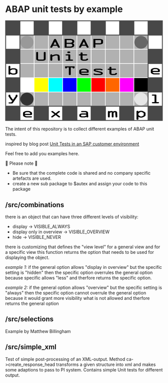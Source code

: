 # ABAP unit tests by example

![logo](https://github.com/Ennowulff/abap-unit-tests-by-example/blob/807414bdcd54f768c5158a7035a46cf76565a421/img/ABAP%20Unit%20Test%20by%20Example%20Logo.png)

The intent of this repository is to collect different examples of ABAP unit tests.

inspired by blog post [Unit Tests in an SAP customer environment](https://answers.sap.com/articles/13361225/unit-tests-in-an-sap-customer-environment.html)

Feel free to add you examples here.

:rainbow: Please note :teddy_bear:
- Be sure that the complete code is shared and no company specific artefacts are used.
- create a new sub package to $autex and assign your code to this package


## /src/combinations

there is an object that can have three different levels of visibility:
 - display -> VISIBLE_ALWAYS
 - display only in overview -> VISIBLE_OVERVIEW
 - hide -> VISIBLE_NEVER

there is customizing that defines the "view level" for a general view and for a specific view this function returns the option that needs to be used for displaying the object.

_example 1:_
if the general option allows "display in overview" but the specific setting is "hidden" then the specific option overrules the general option because specific allows "less" and therfore returns the specific option.

_example 2:_
if the general option allows "overview" but the specific setting is "always" then the specific option cannot overrule the general option because it would grant more visibility what is not allowed and therfore returns the general option

## /src/selections

Example by Matthew Billingham

## /src/simple_xml

Test of simple post-processing of an XML-output.
Method ca->create_response_head transforms a given structure into xml and makes some adaptions to pass to PI system.
Contains simple Unit tests for different output.
